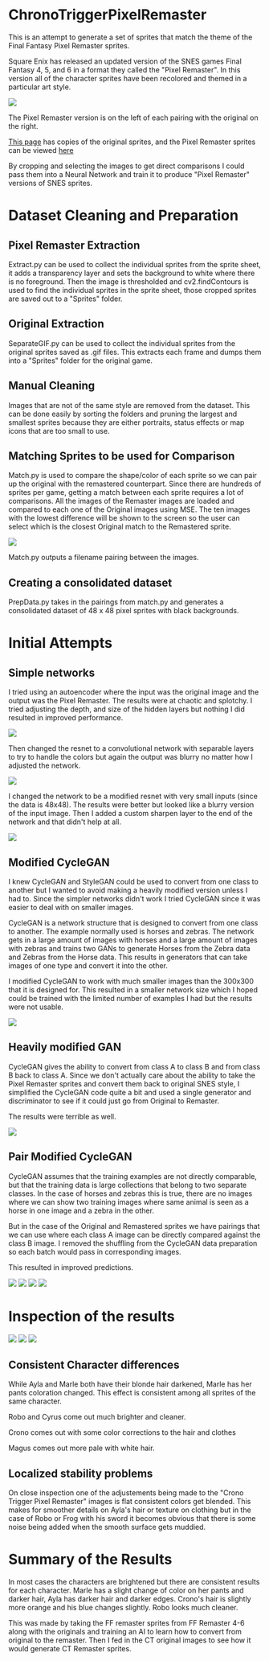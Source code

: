 # ChronoTriggerPixelRemaster

This is an attempt to generate a set of sprites that match the theme of the Final Fantasy Pixel Remaster sprites.

Square Enix has released an updated version of the SNES games Final Fantasy 4, 5, and 6 in a format they called the "Pixel Remaster". In this version all of the character sprites have been recolored and themed in a particular art style.

![](https://preview.redd.it/rz1w6k4tma571.png?width=576&auto=webp&s=1229d615536555677571c30060a26325678cc0e7)

The Pixel Remaster version is on the left of each pairing with the original on the right.

[This page](http://www.videogamesprites.net/) has copies of the original sprites, and the Pixel Remaster sprites can be viewed [here](https://www.spriters-resource.com/pc_computer/)

By cropping and selecting the images to get direct comparisons I could pass them into a Neural Network and train it to produce "Pixel Remaster" versions of SNES sprites.

# Dataset Cleaning and Preparation

## Pixel Remaster Extraction

Extract.py can be used to collect the individual sprites from the sprite sheet, it adds a transparency layer and sets the background to white where there is no foreground.  Then the image is thresholded and cv2.findContours is used to find the individual sprites in the sprite sheet, those cropped sprites are saved out to a "Sprites" folder.

## Original Extraction

SeparateGIF.py can be used to collect the individual sprites from the original sprites saved as .gif files.  This extracts each frame and dumps them into a "Sprites" folder for the original game.

## Manual Cleaning

Images that are not of the same style are removed from the dataset.  This can be done easily by sorting the folders and pruning the largest and smallest sprites because they are either portraits, status effects or map icons that are too small to use.

## Matching Sprites to be used for Comparison

Match.py is used to compare the shape/color of each sprite so we can pair up the original with the remastered counterpart.  Since there are hundreds of sprites per game, getting a match between each sprite requires a lot of comparisons.  All the images of the Remaster images are loaded and compared to each one of the Original images using MSE.  The ten images with the lowest difference will be shown to the screen so the user can select which is the closest Original match to the Remastered sprite.

![](images/Match.png)

Match.py outputs a filename pairing between the images.

## Creating a consolidated dataset

PrepData.py takes in the pairings from match.py and generates a consolidated dataset of 48 x 48 pixel sprites with black backgrounds.


# Initial Attempts

## Simple networks

I tried using an autoencoder where the input was the original image and the output was the Pixel Remaster.  The results were at chaotic and splotchy.  I tried adjusting the depth, and size of the hidden layers but nothing I did resulted in improved performance.

![](images/Autoencoder.png)

Then changed the resnet to a convolutional network with separable layers to try to handle the colors but again the output was blurry no matter how I adjusted the network.

![](images/CNN.png)


I changed the network to be a modified resnet with very small inputs (since the data is 48x48). The results were better but looked like a blurry version of the input image.  Then I added a custom sharpen layer to the end of the network and that didn't help at all.

![](images/Resnet.png)


## Modified CycleGAN

I knew CycleGAN and StyleGAN could be used to convert from one class to another but I wanted to avoid making a heavily modified version unless I had to.  Since the simpler networks didn't work I tried CycleGAN since it was easier to deal with on smaller images.

CycleGAN is a network structure that is designed to convert from one class to another.  The example normally used is horses and zebras.  The network gets in a large amount of images with horses and a large amount of images with zebras and trains two GANs to generate Horses from the Zebra data and Zebras from the Horse data.  This results in generators that can take images of one type and convert it into the other.

I modified CycleGAN to work with much smaller images than the 300x300 that it is designed for.  This resulted in a smaller network size which I hoped could be trained with the limited number of examples I had but the results were not usable. 

![](images/Orginal_CycleGAN.png)


## Heavily modified GAN

CycleGAN gives the ability to convert from class A to class B and from class B back to class A.  Since we don't actually care about the ability to take the Pixel Remaster sprites and convert them back to original SNES style, I simplified the CycleGAN code quite a bit and used a single generator and discriminator to see if it could just go from Original to Remaster.

The results were terrible as well.

![](images/SingleGAN.png)

## Pair Modified CycleGAN

CycleGAN assumes that the training examples are not directly comparable, but that the training data is large collections that belong to two separate classes.  In the case of horses and zebras this is true, there are no images where we can show two training images where same animal is seen as a horse in one image and a zebra in the other.

But in the case of the Original and Remastered sprites we have pairings that we can use where each class A image can be directly compared against the class B image.  I removed the shuffling from the CycleGAN data preparation so each batch would pass in corresponding images.

This resulted in improved predictions.

![](images/CycleGAN2_example1.png)
![](images/CycleGAN2_example2.png)
![](images/CycleGAN2_example3.png)
![](images/CycleGAN2_example4.png)


# Inspection of the results

![](images/ColorDifferences1.png)
![](images/ColorDifferences2.png)
![](images/ColorDifferences3.png)

## Consistent Character differences

While Ayla and Marle both have their blonde hair darkened, Marle has her pants coloration changed.  This effect is consistent among all sprites of the same character.

Robo and Cyrus come out much brighter and cleaner.

Crono comes out with some color corrections to the hair and clothes

Magus comes out more pale with white hair.

## Localized stability problems

On close inspection one of the adjustements being made to the "Crono Trigger Pixel Remaster" images is flat consistent colors get blended. This makes for smoother details on Ayla's hair or texture on clothing but in the case of Robo or Frog with his sword it becomes obvious that there is some noise being added when the smooth surface gets muddied.
 

# Summary of the Results
 
In most cases the characters are brightened but there are consistent results for each character. Marle has a slight change of color on her pants and darker hair, Ayla has darker hair and darker edges. Crono's hair is slightly more orange and his blue changes slightly. Robo looks much cleaner.

This was made by taking the FF remaster sprites from FF Remaster 4-6 along with the originals and training an AI to learn how to convert from original to the remaster. Then I fed in the CT original images to see how it would generate CT Remaster sprites.
